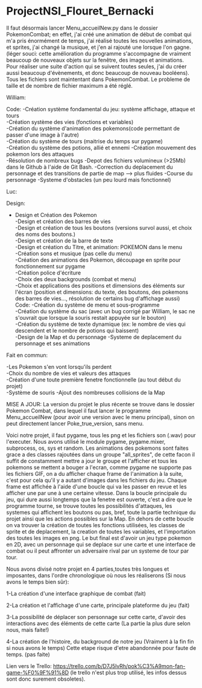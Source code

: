 # ProjectNSI_Flouret_Bernacki

Il faut désormais lancer Menu_accueilNew.py dans le dossier PokemonCombat; en effet, j'ai créé une animation de début de combat
qui m'a pris énormément de temps, j'ai réalisé toutes les nouvelles animations, et sprites, j'ai changé la musique, et j'en ai rajouté une lorsque l'on gagne.
(léger souci: cette amélioration du programme s'accompagne de vraiment beaucoup de nouveaux objets sur la fenêtre, des images et animations. Pour réaliser une suite d'action qui se suivent toutes seules, j'ai du créer aussi beaucoup d'évènements, et donc beaucoup de nouveau booléens). Tous les fichiers sont maintentant dans PokemonCombat. Le probleme de taille et de nombre de fichier maximum a été réglé.




William:

Code:
-Création système fondamental du jeu: système affichage, attaque et tours  
-Création système des vies (fonctions et variables)  
-Création du système d'animation des pokemons(code permettant de passer d'une image à l'autre)  
-Création du système de tours (maitrise du temps sur pygame)  
-Création du système des potions, allié et ennemi 
-Création mouvement des pokemon lors des attaques  
-Résolution de nombreux bugs
-Depot des fichiers volumineux (>25Mb) dans le Github à l'aide de Git Bash.
-Correction du deplacement du personnage et des transitions de partie de map --> plus fluides
-Course du personnage
-Systeme d'obstacles (un peu lourd mais fonctionnel)



Luc:

Design:
- Design et Création des Pokemon  
-Design et création des barres de vies  
-Design et création de tous les boutons (versions survol aussi, et choix des noms des boutons.)  
-Design et création de la barre de texte  
-Design et création du Titre, et animation: POKEMON dans le menu  
-Création sons et musique (pas celle du menu)  
-Création des animations des Pokemon, découpage en sprite pour fonctionnement sur pygame  
-Création police d'écriture  
-Choix des deux backgrounds (combat et menu)  
-Choix et applications des positions et dimensions des éléments sur l'écran (position et dimensions: du texte, des boutons, des pokemons des barres de vies..., résolution de certains bug d'affichage aussi)  
Code:
-Création du système de menu et sous-programme  
-Création du système du sac (avec un bug corrigé par William, le sac ne s'ouvrait que lorsque la souris restait appuyée sur le bouton)  
-Création du système de texte dynamique (ex: le nombre de vies qui descendent et le nombre de potions qui baissent)  
-Design de la Map et du personnage
-Systeme de deplacement du personnage et ses animations




Fait en commun:

-Les Pokemon s'en vont lorsqu'ils perdent  
-Choix du nombre de vies et valeurs des attaques  
-Création d'une toute première fenetre fonctionnelle (au tout début du projet)  
-Système de souris
-Ajout des nombreuses collisions de la Map








MISE A JOUR: La version du projet le plus récente se trouve dans le dossier Pokemon Combat, dans lequel il faut lancer le programme Menu_accueilNew (pour avoir une version avec le menu principal), sinon on peut directement lancer Poke_true_version, sans menu.



Voici notre projet, il faut pygame, tous les png et les fichiers son (.wav) pour l'executer.
Nous avons utilisé le module pygame, pygame.mixer, subprocess, os, sys et random.
Les animations des pokemons sont faites grace a des classes rajoutées dans un groupe "all_sprites", de cette facon il suffit de constamment mettre a jour le groupe et l'afficher et tous les pokemons se mettent a bouger a l'ecran, comme pygame ne supporte pas les fichiers GIF, on a du afficher chaque frame de l'animation à la suite, c'est pour cela qu'il y a autant d'images dans les fichiers du jeu. Chaque frame est affichée à l'aide d'une boucle qui va les passer en revue et les afficher une par une à une certaine vitesse.
Dans la boucle principale du jeu, qui dure aussi longtemps que la fenetre est ouverte, c'est a dire que le programme tourne, se trouve toutes les possibilités d'attaques, les systemes qui affichent les boutons ou pas, bref, toute la partie technique du projet ainsi que les actions possibles sur la Map. En dehors de cette boucle on va trouver la création de toutes les fonctions utilisées, les classes de sprite et de deplacement, la creation de toutes les variables, et l'importation des toutes les images en png.
Le but final est d'avoir un jeu type pokemon en 2D, avec un personnage qui se deplace sur une carte et une interface de combat ou il peut affronter un adversaire rival par un systeme de tour par tour.

Nous avons divisé notre projet en 4 parties,toutes très longues et imposantes, dans l'ordre chronologique où nous les réaliserons (Si nous avons le temps bien sûr):

1-La création d'une interface graphique de combat (fait)

2-La création et l'affichage d'une carte, principale plateforme du jeu (fait)

3-La possibilité de déplacer son personnage sur cette carte, d'avoir des interactions avec des éléments de cette carte (La partie la plus dure selon nous, mais faite!)

4-La création de l'histoire, du background de notre jeu (Vraiment à la fin fin si nous avons le temps) Cette etape risque d'etre abandonnée pour faute de temps. (pas faite)


Lien vers le Trello: https://trello.com/b/D7J5lvRh/pok%C3%A9mon-fan-game-%F0%9F%91%8D (le trello n'est plus trop utilisé, les infos dessus sont donc surement obsoletes).

